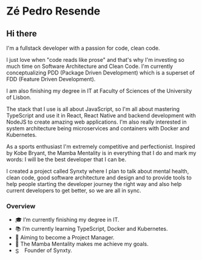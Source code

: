 # Zé Pedro Resende

## Hi there

I'm a fullstack developer with a passion for code, clean code.

I just love when "code reads like prose" and that's why I'm investing so much time on Software Architecture and Clean Code. I'm currently conceptualizing PDD (Package Driven Development) which is a superset of FDD (Feature Driven Development).

I am also finishing my degree in IT at Faculty of Sciences of the University of Lisbon.

The stack that I use is all about JavaScript, so I'm all about mastering TypeScript and use it in React, React Native and backend development with NodeJS to create amazing web applications. I'm also really interested in system architecture being microservices and containers with Docker and Kubernetes.

As a sports enthusiast I'm extremely competitive and perfectionist. Inspired by Kobe Bryant, the Mamba Mentality is in everything that I do and mark my words: I will be the best developer that I can be.

I created a project called Synxty where I plan to talk about mental health, clean code, good software architecture and design and to provide tools to help people starting the developer journey the right way and also help current developers to get better, so we are all in sync.

### Overview

- 🎓 I’m currently finishing my degree in IT.
- 📚 I’m currently learning TypeScript, Docker and Kubernetes.
- 🎯 Aiming to become a Project Manager.
- 🐍 The Mamba Mentality makes me achieve my goals.
- <img alt="Synxty" width="16px" align="center" src="https://avatars1.githubusercontent.com/u/68447417?s=200&v=4" /> &nbsp;Founder of Synxty.
